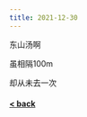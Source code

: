 ```yaml
---
title: 2021-12-30
---
```


东山汤啊

虽相隔100m

却从未去一次

#### [< back](https://wzetto.github.io/wz369.github.io/omoi_main/omoi.html)
